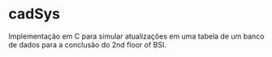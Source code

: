 # cadSys
Implementação em C para simular atualizações em uma tabela de um banco de dados para a conclusão do 2nd floor of BSI. 
